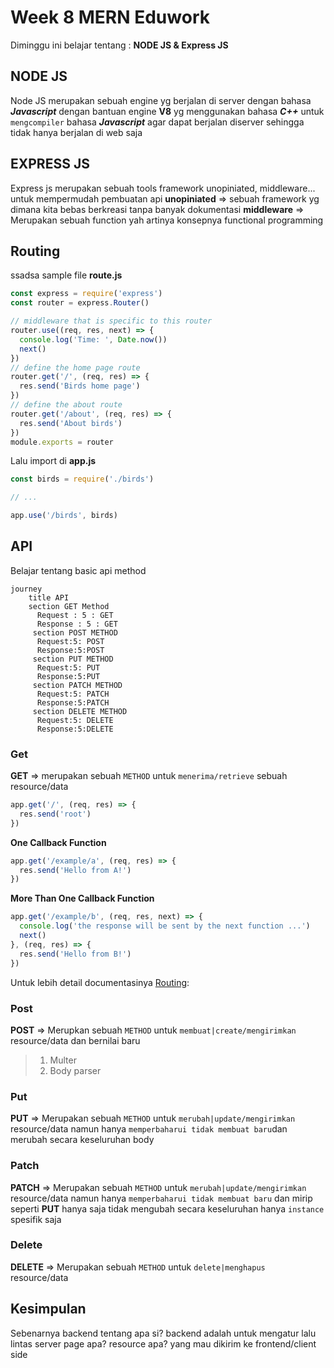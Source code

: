 # Week 8 MERN Eduwork
Diminggu ini belajar tentang :
**NODE JS & Express JS**

## NODE JS
Node JS merupakan sebuah engine yg berjalan di server dengan bahasa ***Javascript*** dengan bantuan engine **V8** yg menggunakan bahasa ***C++*** untuk `mengcompiler` bahasa ***Javascript*** agar dapat berjalan diserver sehingga tidak hanya berjalan di web saja
## EXPRESS JS
Express js merupakan sebuah tools framework  unopiniated, middleware... untuk mempermudah pembuatan api
**unopiniated** => sebuah framework yg dimana kita bebas berkreasi tanpa banyak dokumentasi
**middleware** => Merupakan sebuah function yah artinya konsepnya functional programming
## Routing
ssadsa
sample
file **route.js**
```javascript
const express = require('express')
const router = express.Router()

// middleware that is specific to this router
router.use((req, res, next) => {
  console.log('Time: ', Date.now())
  next()
})
// define the home page route
router.get('/', (req, res) => {
  res.send('Birds home page')
})
// define the about route
router.get('/about', (req, res) => {
  res.send('About birds')
})
module.exports = router
```
Lalu import di **app.js**
```javascript
const birds = require('./birds')

// ...

app.use('/birds', birds)
```

## API
Belajar tentang basic api
method 

```mermaid
journey
    title API
    section GET Method
      Request : 5 : GET
      Response : 5 : GET
     section POST METHOD
      Request:5: POST
      Response:5:POST
     section PUT METHOD
      Request:5: PUT
      Response:5:PUT
     section PATCH METHOD
      Request:5: PATCH
      Response:5:PATCH
     section DELETE METHOD
      Request:5: DELETE
      Response:5:DELETE
```
### Get 
**GET** => merupakan sebuah `METHOD` untuk `menerima/retrieve` sebuah resource/data
```javascript
app.get('/', (req, res) => {
  res.send('root')
})
```
**One Callback Function**
```javascript
app.get('/example/a', (req, res) => {
  res.send('Hello from A!')
})
```
**More Than One Callback Function**
```javascript
app.get('/example/b', (req, res, next) => {
  console.log('the response will be sent by the next function ...')
  next()
}, (req, res) => {
  res.send('Hello from B!')
})
```
Untuk lebih detail documentasinya [Routing](https://expressjs.com/en/guide/routing.html):
### Post
**POST** => Merupkan sebuah `METHOD` untuk `membuat|create/mengirimkan` resource/data  dan bernilai baru
> 1. Multer
> 2. Body parser

### Put
**PUT** => Merupakan sebuah `METHOD` untuk `merubah|update/mengirimkan`  resource/data namun hanya `memperbaharui tidak membuat baru`dan merubah secara keseluruhan body

### Patch
**PATCH** => Merupakan sebuah `METHOD` untuk `merubah|update/mengirimkan` resource/data namun hanya `memperbaharui tidak membuat baru` dan mirip seperti **PUT** hanya saja tidak mengubah secara keseluruhan hanya `instance` spesifik saja

### Delete
**DELETE** => Merupakan sebuah `METHOD` untuk `delete|menghapus` resource/data

## Kesimpulan
Sebenarnya backend tentang apa si?
backend adalah untuk mengatur lalu lintas server page apa? resource apa? yang mau dikirim ke frontend/client side
